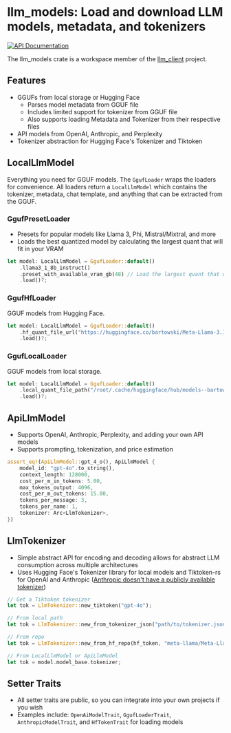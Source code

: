 <!-- cargo-rdme start -->

# llm_models: Load and download LLM models, metadata, and tokenizers

[![API Documentation](https://docs.rs/llm_models/badge.svg)](https://docs.rs/llm_models)

The llm_models crate is a workspace member of the [llm_client](https://github.com/ShelbyJenkins/llm_client) project.

## Features

* GGUFs from local storage or Hugging Face
    * Parses model metadata from GGUF file
    * Includes limited support for tokenizer from GGUF file
    * Also supports loading Metadata and Tokenizer from their respective files
* API models from OpenAI, Anthropic, and Perplexity
* Tokenizer abstraction for Hugging Face's Tokenizer and Tiktoken

## LocalLlmModel

Everything you need for GGUF models. The `GgufLoader` wraps the loaders for convenience.
All loaders return a `LocalLlmModel` which contains the tokenizer, metadata, chat template,
and anything that can be extracted from the GGUF.

### GgufPresetLoader

* Presets for popular models like Llama 3, Phi, Mistral/Mixtral, and more
* Loads the best quantized model by calculating the largest quant that will fit in your VRAM

```rust
let model: LocalLlmModel = GgufLoader::default()
    .llama3_1_8b_instruct()
    .preset_with_available_vram_gb(48) // Load the largest quant that will fit in your vram
    .load()?;
```

### GgufHfLoader

GGUF models from Hugging Face.

```rust
let model: LocalLlmModel = GgufLoader::default()
    .hf_quant_file_url("https://huggingface.co/bartowski/Meta-Llama-3.1-8B-Instruct-GGUF/blob/main/Meta-Llama-3.1-8B-Instruct-Q8_0.gguf")
    .load()?;
```

### GgufLocalLoader

GGUF models from local storage.

```rust
let model: LocalLlmModel = GgufLoader::default()
    .local_quant_file_path("/root/.cache/huggingface/hub/models--bartowski--Meta-Llama-3.1-8B-Instruct-GGUF/blobs/9da71c45c90a821809821244d4971e5e5dfad7eb091f0b8ff0546392393b6283")
    .load()?;
```

## ApiLlmModel

* Supports OpenAI, Anthropic, Perplexity, and adding your own API models
* Supports prompting, tokenization, and price estimation

```rust
assert_eq!(ApiLlmModel::gpt_4_o(), ApiLlmModel {
    model_id: "gpt-4o".to_string(),
    context_length: 128000,
    cost_per_m_in_tokens: 5.00,
    max_tokens_output: 4096,
    cost_per_m_out_tokens: 15.00,
    tokens_per_message: 3,
    tokens_per_name: 1,
    tokenizer: Arc<LlmTokenizer>,
})
```

## LlmTokenizer

* Simple abstract API for encoding and decoding allows for abstract LLM consumption across multiple architectures
* Uses Hugging Face's Tokenizer library for local models and Tiktoken-rs for OpenAI and Anthropic
  ([Anthropic doesn't have a publicly available tokenizer](https://github.com/javirandor/anthropic-tokenizer))

```rust
// Get a Tiktoken tokenizer
let tok = LlmTokenizer::new_tiktoken("gpt-4o");

// From local path
let tok = LlmTokenizer::new_from_tokenizer_json("path/to/tokenizer.json");

// From repo
let tok = LlmTokenizer::new_from_hf_repo(hf_token, "meta-llama/Meta-Llama-3-8B-Instruct");

// From LocalLlmModel or ApiLlmModel
let tok = model.model_base.tokenizer;
```

## Setter Traits

* All setter traits are public, so you can integrate into your own projects if you wish
* Examples include: `OpenAiModelTrait`, `GgufLoaderTrait`, `AnthropicModelTrait`, and `HfTokenTrait` for loading models

<!-- cargo-rdme end -->
